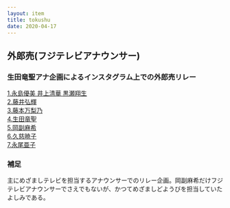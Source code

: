 ```yaml
---
layout: item
title: tokushu
date: 2020-04-17
---
```

## 外郎売(フジテレビアナウンサー)

### 生田竜聖アナ企画によるインスタグラム上での外郎売リレー

[1.永島優美 井上清華 黒瀬翔生](https://www.instagram.com/p/B-gppmvjMhr/)<br>
[2.藤井弘輝](https://www.instagram.com/p/B-hHcC1p6s9/)<br>
[3.藤本万梨乃](https://www.instagram.com/p/B-jOXHTnEtp/)<br>
[4.生田竜聖](https://www.instagram.com/p/B-jhpYxDtd4/)<br>
[5.岡副麻希](https://www.instagram.com/p/B-nzy3sJgIx/)<br>
[6.久慈暁子](https://www.instagram.com/p/B-4Dx0fAXwq/)<br>
[7.永尾亜子](https://www.instagram.com/p/B-91_jtnk__/)<br>

### 補足
主にめざましテレビを担当するアナウンサーでのリレー企画。岡副麻希だけフジテレビアナウンサーでさえでもないが、かつてめざましどようびを担当していたよしみである。